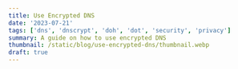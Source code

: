 ```yaml
---
title: Use Encrypted DNS
date: '2023-07-21'
tags: ['dns', 'dnscrypt', 'doh', 'dot', 'security', 'privacy']
summary: A guide on how to use encrypted DNS
thumbnail: /static/blog/use-encrypted-dns/thumbnail.webp
draft: true
---
```


